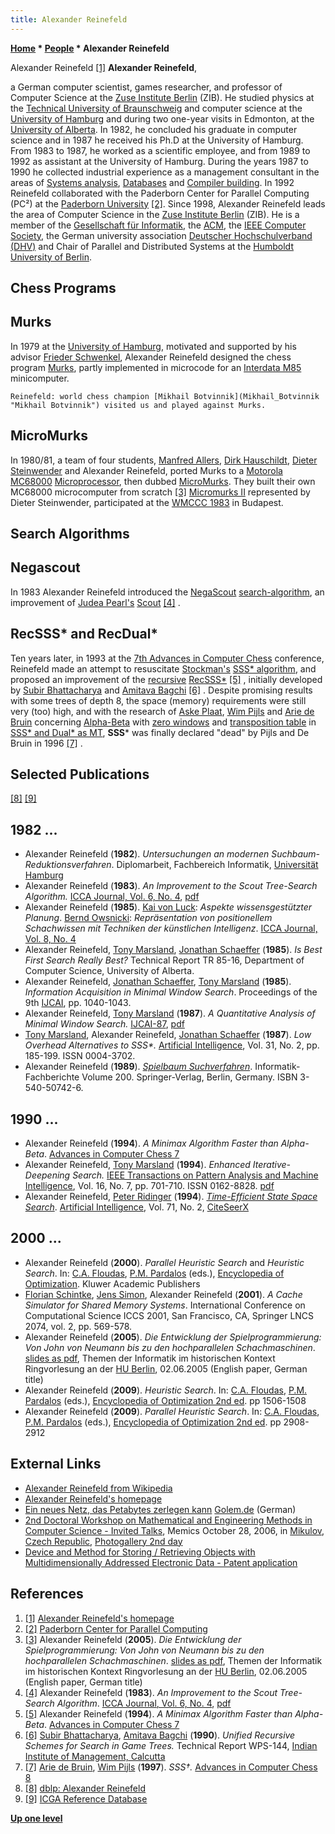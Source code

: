 ```yaml
---
title: Alexander Reinefeld
---
```

**[Home](Home "Home") * [People](People "People") * Alexander Reinefeld**

[](http://www.zib.de/members/reinefeld) Alexander Reinefeld <a id="cite-note-1" href="#cite-ref-1">[1]</a>
**Alexander Reinefeld**,

a German computer scientist, games researcher, and professor of Computer Science at the [Zuse Institute Berlin](https://en.wikipedia.org/wiki/Zuse_Institute_Berlin) (ZIB). He studied physics at the [Technical University of Braunschweig](https://en.wikipedia.org/wiki/Technical_University_of_Braunschweig) and computer science at the [University of Hamburg](University_of_Hamburg "University of Hamburg") and during two one-year visits in Edmonton, at the [University of Alberta](University_of_Alberta "University of Alberta"). In 1982, he concluded his graduate in computer science and in 1987 he received his Ph.D at the University of Hamburg.
From 1983 to 1987, he worked as a scientific employee, and from 1989 to 1992 as assistant at the University of Hamburg. During the years 1987 to 1990 he collected industrial experience as a management consultant in the areas of [Systems analysis](https://en.wikipedia.org/wiki/Systems_analysis), [Databases](https://en.wikipedia.org/wiki/Database) and [Compiler building](https://en.wikipedia.org/wiki/Compiler). In 1992 Reinefeld collaborated with the Paderborn Center for Parallel Computing (PC²) at the [Paderborn University](Paderborn_University "Paderborn University") <a id="cite-note-2" href="#cite-ref-2">[2]</a>. Since 1998, Alexander Reinefeld leads the area of Computer Science in the [Zuse Institute Berlin](http://www.zib.de/) (ZIB). He is a member of the [Gesellschaft für Informatik](https://en.wikipedia.org/wiki/Gesellschaft_f%C3%BCr_Informatik), the [ACM](ACM "ACM"), the [IEEE Computer Society](IEEE "IEEE"), the German university association [Deutscher Hochschulverband (DHV)](http://de.wikipedia.org/wiki/Deutscher_Hochschulverband) and Chair of Parallel and Distributed Systems at the [Humboldt University of Berlin](https://en.wikipedia.org/wiki/Humboldt_University_of_Berlin).

## Chess Programs

## Murks

In 1979 at the [University of Hamburg](University_of_Hamburg "University of Hamburg"), motivated and supported by his advisor [Frieder Schwenkel](Frieder_Schwenkel "Frieder Schwenkel"), Alexander Reinefeld designed the chess program [Murks](Murks "Murks"), partly implemented in microcode for an [Interdata M85](Interdata_M85 "Interdata M85") minicomputer.

```
Reinefeld: world chess champion [Mikhail Botvinnik](Mikhail_Botvinnik "Mikhail Botvinnik") visited us and played against Murks. 

```

## MicroMurks

In 1980/81, a team of four students, [Manfred Allers](index.php?title=Manfred_Allers&action=edit&redlink=1 "Manfred Allers (page does not exist)"), [Dirk Hauschildt](index.php?title=Dirk_Hauschildt&action=edit&redlink=1 "Dirk Hauschildt (page does not exist)"), [Dieter Steinwender](Dieter_Steinwender "Dieter Steinwender") and Alexander Reinefeld, ported Murks to a [Motorola](index.php?title=Motorola&action=edit&redlink=1 "Motorola (page does not exist)") [MC68000](68000 "68000") [Microprocessor](https://en.wikipedia.org/wiki/Microprocessor), then dubbed [MicroMurks](MicroMurks "MicroMurks"). They built their own MC68000 microcomputer from scratch <a id="cite-note-3" href="#cite-ref-3">[3]</a> [Micromurks II](MicroMurks "MicroMurks") represented by Dieter Steinwender, participated at the [WMCCC 1983](WMCCC_1983 "WMCCC 1983") in Budapest.

## Search Algorithms

## Negascout

In 1983 Alexander Reinefeld introduced the [NegaScout](NegaScout "NegaScout") [search-algorithm](Search "Search"), an improvement of [Judea Pearl's](Judea_Pearl "Judea Pearl") [Scout](Scout "Scout") <a id="cite-note-4" href="#cite-ref-4">[4]</a> .

## RecSSS\* and RecDual\*

Ten years later, in 1993 at the [7th Advances in Computer Chess](Advances_in_Computer_Chess_7 "Advances in Computer Chess 7") conference, Reinefeld made an attempt to resuscitate [Stockman's](George_Stockman "George Stockman") [SSS\* algorithm](SSS*_and_Dual* "SSS* and Dual*"), and proposed an improvement of the [recursive](Recursion "Recursion") [RecSSS\*](SSS*_and_Dual*#RecSSS "SSS* and Dual*") <a id="cite-note-5" href="#cite-ref-5">[5]</a> , initially developed by [Subir Bhattacharya](Subir_Bhattacharya "Subir Bhattacharya") and [Amitava Bagchi](Amitava_Bagchi "Amitava Bagchi") <a id="cite-note-6" href="#cite-ref-6">[6]</a> . Despite promising results with some trees of depth 8, the space (memory) requirements were still very (too) high, and with the research of [Aske Plaat](Aske_Plaat "Aske Plaat"), [Wim Pijls](Wim_Pijls "Wim Pijls") and [Arie de Bruin](Arie_de_Bruin "Arie de Bruin") concerning [Alpha-Beta](Alpha-Beta "Alpha-Beta") with [zero windows](Null_Window "Null Window") and [transposition table](Transposition_Table "Transposition Table") in [SSS\* and Dual\* as MT](SSS*_and_Dual*#SSStarandDualStarAsMT "SSS* and Dual*"), **SSS**\* was finally declared "dead" by Pijls and De Bruin in 1996 <a id="cite-note-7" href="#cite-ref-7">[7]</a> .

## Selected Publications

<a id="cite-note-8" href="#cite-ref-8">[8]</a> <a id="cite-note-9" href="#cite-ref-9">[9]</a>

## 1982 ...

- Alexander Reinefeld (**1982**). *Untersuchungen an modernen Suchbaum-Reduktionsverfahren*. Diplomarbeit, Fachbereich Informatik, [Universität Hamburg](University_of_Hamburg "University of Hamburg")
- Alexander Reinefeld (**1983**). *An Improvement to the Scout Tree-Search Algorithm.* [ICCA Journal, Vol. 6, No. 4](ICGA_Journal#6_4 "ICGA Journal"), [pdf](http://www.top-5000.nl/ps/An%20improvement%20to%20the%20scout%20tree%20search%20algorithm.pdf)
- Alexander Reinefeld (**1985**). [Kai von Luck](Kai_von_Luck "Kai von Luck"): *Aspekte wissensgestützter Planung*. [Bernd Owsnicki](Bernd_Owsnicki-Klewe "Bernd Owsnicki-Klewe"): *Repräsentation von positionellem Schachwissen mit Techniken der künstlichen Intelligenz*. [ICCA Journal, Vol. 8, No. 4](ICGA_Journal#8_4 "ICGA Journal")
- Alexander Reinefeld, [Tony Marsland](Tony_Marsland "Tony Marsland"), [Jonathan Schaeffer](Jonathan_Schaeffer "Jonathan Schaeffer") (**1985**). *Is Best First Search Really Best?* Technical Report TR 85-16, Department of Computer Science, University of Alberta.
- Alexander Reinefeld, [Jonathan Schaeffer](Jonathan_Schaeffer "Jonathan Schaeffer"), [Tony Marsland](Tony_Marsland "Tony Marsland") (**1985**). *Information Acquisition in Minimal Window Search*. Proceedings of the 9th [IJCAI](http://www.informatik.uni-trier.de/%7Eley/db/conf/ijcai/index.html), pp. 1040-1043.
- Alexander Reinefeld, [Tony Marsland](Tony_Marsland "Tony Marsland") (**1987**). *A Quantitative Analysis of Minimal Window Search.* [IJCAI-87](http://www.informatik.uni-trier.de/%7Eley/db/conf/ijcai/ijcai87.html), [pdf](http://webdocs.cs.ualberta.ca/~tony/OldPapers/ijcai87.pdf)
- [Tony Marsland](Tony_Marsland "Tony Marsland"), Alexander Reinefeld, [Jonathan Schaeffer](Jonathan_Schaeffer "Jonathan Schaeffer") (**1987**). *Low Overhead Alternatives to SSS\*.* [Artificial Intelligence](https://en.wikipedia.org/wiki/Artificial_Intelligence_%28journal%29), Vol. 31, No. 2, pp. 185-199. ISSN 0004-3702.
- Alexander Reinefeld (**1989**). *[Spielbaum Suchverfahren](http://www.zib.de/de/alexander-reinefeld/publications/springerfb200.html)*. Informatik-Fachberichte Volume 200. Springer-Verlag, Berlin, Germany. ISBN 3-540-50742-6.

## 1990 ...

- Alexander Reinefeld (**1994**). *A Minimax Algorithm Faster than Alpha-Beta*. [Advances in Computer Chess 7](Advances_in_Computer_Chess_7 "Advances in Computer Chess 7")
- Alexander Reinefeld, [Tony Marsland](Tony_Marsland "Tony Marsland") (**1994**). *Enhanced Iterative-Deepening Search.* [IEEE Transactions on Pattern Analysis and Machine Intelligence](IEEE#TPAMI "IEEE"), Vol. 16, No. 7, pp. 701-710. ISSN 0162-8828. [pdf](http://webdocs.cs.ualberta.ca/~tony/RecentPapers/pami94.pdf)
- Alexander Reinefeld, [Peter Ridinger](http://www.informatik.uni-trier.de/~ley/db/indices/a-tree/r/Ridinger:Peter.html) (**1994**). *[Time-Efficient State Space Search](http://www.sciencedirect.com/science/article/pii/0004370294900493)*. [Artificial Intelligence](https://en.wikipedia.org/wiki/Artificial_Intelligence_%28journal%29), Vol. 71, No. 2, [CiteSeerX](http://citeseerx.ist.psu.edu/viewdoc/summary?doi=10.1.1.42.1934)

## 2000 ...

- Alexander Reinefeld (**2000**). *Parallel Heuristic Search* and *Heuristic Search*. In: [C.A. Floudas](http://titan.princeton.edu/), [P.M. Pardalos](http://www.ise.ufl.edu/pardalos/) (eds.), [Encyclopedia of Optimization](http://www.ise.ufl.edu/pardalos/encyclopedia/entries.txt). Kluwer Academic Publishers
- [Florian Schintke](http://www.zib.de/schintke/), [Jens Simon](http://pc2.uni-paderborn.de/people/jens-simon/), Alexander Reinefeld (**2001**). *A Cache Simulator for Shared Memory Systems*. International Conference on Computational Science ICCS 2001, San Francisco, CA, Springer LNCS 2074, vol. 2, pp. 569-578.
- Alexander Reinefeld (**2005**). *Die Entwicklung der Spielprogrammierung: Von John von Neumann bis zu den hochparallelen Schachmaschinen*. [slides as pdf](http://www.informatik.hu-berlin.de/studium/ringvorlesung/ss05/slides/05-06-02.pdf), Themen der Informatik im historischen Kontext Ringvorlesung an der [HU Berlin](https://en.wikipedia.org/wiki/Humboldt_University_of_Berlin), 02.06.2005 (English paper, German title)
- Alexander Reinefeld (**2009**). *Heuristic Search*. In: [C.A. Floudas](http://titan.princeton.edu/), [P.M. Pardalos](http://www.ise.ufl.edu/pardalos/) (eds.), [Encyclopedia of Optimization 2nd ed](http://www.springer.com/mathematics/book/978-0-387-74758-3). pp 1506-1508
- Alexander Reinefeld (**2009**). *Parallel Heuristic Search*. In: [C.A. Floudas](http://titan.princeton.edu/), [P.M. Pardalos](http://www.ise.ufl.edu/pardalos/) (eds.), [Encyclopedia of Optimization 2nd ed](http://www.springer.com/mathematics/book/978-0-387-74758-3). pp 2908-2912

## External Links

- [Alexander Reinefeld from Wikipedia](https://en.wikipedia.org/wiki/Alexander_Reinefeld)
- [Alexander Reinefeld's homepage](http://www.zib.de/members/reinefeld)
- [Ein neues Netz, das Petabytes zerlegen kann](https://www.golem.de/0205/19875.html) [Golem.de](https://www.golem.de/) (German)
- [2nd Doctoral Workshop on Mathematical and Engineering Methods in Computer Science - Invited Talks](http://www.fit.vutbr.cz/events/memics06/index.php?page=invited_talks), Memics October 28, 2006, in [Mikulov](https://en.wikipedia.org/wiki/Mikulov), [Czech Republic](https://en.wikipedia.org/wiki/Czech_Republic), [Photogallery 2nd day](http://www.fit.vutbr.cz/%7Emartinek/alba/Memics/DM/Day2/index.html)
- [Device and Method for Storing / Retrieving Objects with Multidimensionally Addressed Electronic Data - Patent application](http://www.faqs.org/patents/app/20080256125)

## References

1. <a id="cite-ref-1" href="#cite-note-1">[1]</a> [Alexander Reinefeld's homepage](http://www.zib.de/members/reinefeld)
1. <a id="cite-ref-2" href="#cite-note-2">[2]</a> [Paderborn Center for Parallel Computing](http://wwwcs.uni-paderborn.de/pc2/)
1. <a id="cite-ref-3" href="#cite-note-3">[3]</a> Alexander Reinefeld (**2005**). *Die Entwicklung der Spielprogrammierung: Von John von Neumann bis zu den hochparallelen Schachmaschinen*. [slides as pdf](http://www.informatik.hu-berlin.de/studium/ringvorlesung/ss05/slides/05-06-02.pdf), Themen der Informatik im historischen Kontext Ringvorlesung an der [HU Berlin](https://en.wikipedia.org/wiki/Humboldt_University_of_Berlin), 02.06.2005 (English paper, German title)
1. <a id="cite-ref-4" href="#cite-note-4">[4]</a> Alexander Reinefeld (**1983**). *An Improvement to the Scout Tree-Search Algorithm*. [ICCA Journal, Vol. 6, No. 4](ICGA_Journal#6_4 "ICGA Journal"), [pdf](http://www.top-5000.nl/ps/An%20improvement%20to%20the%20scout%20tree%20search%20algorithm.pdf)
1. <a id="cite-ref-5" href="#cite-note-5">[5]</a> Alexander Reinefeld (**1994**). *A Minimax Algorithm Faster than Alpha-Beta*. [Advances in Computer Chess 7](Advances_in_Computer_Chess_7 "Advances in Computer Chess 7")
1. <a id="cite-ref-6" href="#cite-note-6">[6]</a> [Subir Bhattacharya](Subir_Bhattacharya "Subir Bhattacharya"), [Amitava Bagchi](Amitava_Bagchi "Amitava Bagchi") (**1990**). *Unified Recursive Schemes for Search in Game Trees.* Technical Report WPS-144, [Indian Institute of Management, Calcutta](https://en.wikipedia.org/wiki/Indian_Institute_of_Management_Calcutta)
1. <a id="cite-ref-7" href="#cite-note-7">[7]</a> [Arie de Bruin](Arie_de_Bruin "Arie de Bruin"), [Wim Pijls](Wim_Pijls "Wim Pijls") (**1997**). *SSS†.* [Advances in Computer Chess 8](Advances_in_Computer_Chess_8 "Advances in Computer Chess 8")
1. <a id="cite-ref-8" href="#cite-note-8">[8]</a> [dblp: Alexander Reinefeld](http://www.informatik.uni-trier.de/~ley/pers/hd/r/Reinefeld:Alexander)
1. <a id="cite-ref-9" href="#cite-note-9">[9]</a> [ICGA Reference Database](ICGA_Journal#RefDB "ICGA Journal")

**[Up one level](People "People")**

